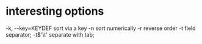 #

# interesting options 
-k, --key=KEYDEF
    sort via a key
-n
    sort numerically
-r
    reverse order
-t
    field separator; 
    -t$'\t' separate with tab;

